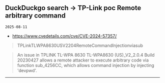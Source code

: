 ## DuckDuckgo search -> TP-Link poc Remote arbitrary command
`2025-08-11`

* https://www.cvedetails.com/cve/CVE-2024-57357/

<blockquote>
 TPLinkTLWPA8630USV2204RemoteCommandInjectionviasub
</blockquote>
<blockquote>
An issue in TPLINK TL-WPA 8630 TL-WPA8630 (US)_V2_2.0.4 Build 20230427 allows a remote attacker to execute arbitrary code via function sub_4256CC, which allows command injection by injecting 'devpwd'.
</blockquote>

---

